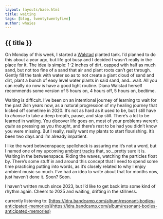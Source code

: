 ```yaml
---
layout: layouts/base.html
title: waiting
tags: [blog, twentytwentyfive]
author: whaies
---
```


## {{ title }}

On Monday of this week, I started a [Walstad](https://www.theaquariumwiki.com/wiki/Walstad_method) planted tank. I’d planned to do this about a year ago, but life got busy and I decided I wasn’t really in the place for it. The idea is simple: 1-2 inches of dirt, capped with half as much sand, but not too fine of a sand that air and plant roots can’t get through. Gently fill the tank with water so as to not create a giant cloud of sand and dirt, plant a bunch of easy level water plants in said sand, and…wait. All you can really do now is have a good light routine. Diana Walstad herself recommends some version of 5 hours on, 4 hours off, 5 hours on, bedtime.  
  
Waiting is difficult. I’ve been on an intentional journey of learning to wait for the past 2ish years now, as a natural progression of my healing journey that kicked off sometime in 2020. It’s not as hard as it used to be, but I still have to _choose_ to take a deep breath, pause, and stay still. There’s a lot to be learned in waiting. You discover life goes on, most of your problems weren’t _quite_ as pressing as you thought, and there’s rest to be had you didn’t know you were missing. But I really, really want my plants to start flourishing. It’s been two days and I’m already impatient.

I like the word betweenspace; spellcheck is assuring me it’s not a word, but I named one of my upcoming [ambient tracks](https://ffm.bio/ethanbliese) that, so…pretty sure it is. Waiting in the betweenspace. Riding the waves, watching the particles float by. There’s some stuff in and around this concept that I need to spend some time practicing putting into words, as it’s closely related to why I enjoy ambient music so much. I’ve had an idea to write about that for months now, just haven’t done it. Soon? Soon.

I haven’t written much since 2023, but I’d like to get back into some kind of rhythm again. Cheers to 2025 and waiting, drifting in the stillness.

currently listening to: [https://idra.bandcamp.com/album/resonant-bodies-anticipated-memories](https://idra.bandcamp.com/album/resonant-bodies-anticipated-memories)